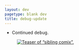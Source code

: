 ```yaml
---
layout: dev
pagetype: blank dev
title: debug-update
---
```

- Continued <span style="font-family:consolas,monospace">debug</span>.

<a href="{%include url.html%}/bonus/sibling-comix/1"><figure><img src="{%include url.html%}/bonus/sibling-comix/0.png" alt="Teaser of “sibling comix”."/></figure></a>